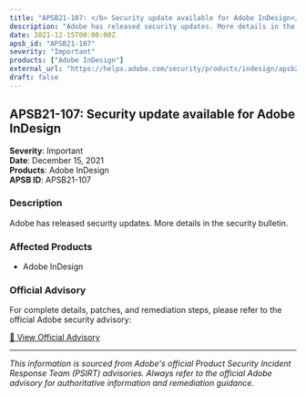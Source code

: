 ```yaml
---
title: "APSB21-107: </b> Security update available for Adobe InDesign</a><br />"
description: "Adobe has released security updates. More details in the security bulletin."
date: 2021-12-15T00:00:00Z
apsb_id: "APSB21-107"
severity: "Important"
products: ["Adobe InDesign"]
external_url: "https://helpx.adobe.com/security/products/indesign/apsb21-107.html"
draft: false
---
```


## APSB21-107: </b> Security update available for Adobe InDesign</a><br />

**Severity**: Important  
**Date**: December 15, 2021  
**Products**: Adobe InDesign  
**APSB ID**: APSB21-107

### Description

Adobe has released security updates. More details in the security bulletin.

### Affected Products

- Adobe InDesign


### Official Advisory

For complete details, patches, and remediation steps, please refer to the official Adobe security advisory:

[🔗 View Official Advisory](https://helpx.adobe.com/security/products/indesign/apsb21-107.html)

---

*This information is sourced from Adobe's official Product Security Incident Response Team (PSIRT) advisories. Always refer to the official Adobe advisory for authoritative information and remediation guidance.*
